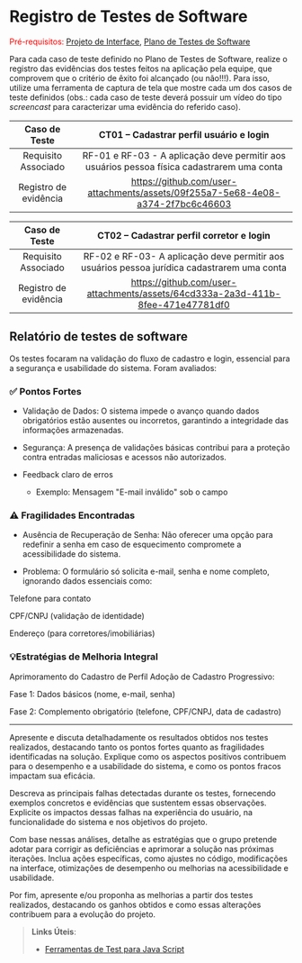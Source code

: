 # Registro de Testes de Software

<span style="color:red">Pré-requisitos: <a href="3-Projeto de Interface.md"> Projeto de Interface</a></span>, <a href="8-Plano de Testes de Software.md"> Plano de Testes de Software</a>

Para cada caso de teste definido no Plano de Testes de Software, realize o registro das evidências dos testes feitos na aplicação pela equipe, que comprovem que o critério de êxito foi alcançado (ou não!!!). Para isso, utilize uma ferramenta de captura de tela que mostre cada um dos casos de teste definidos (obs.: cada caso de teste deverá possuir um vídeo do tipo _screencast_ para caracterizar uma evidência do referido caso).

| **Caso de Teste** 	| **CT01 – Cadastrar perfil usuário e login** 	|
|:---:	|:---:	|
|	Requisito Associado 	| RF-01	e RF-03 - A aplicação deve permitir aos usuários pessoa física cadastrarem uma conta |
|Registro de evidência | https://github.com/user-attachments/assets/09f255a7-5e68-4e08-a374-2f7bc6c46603 |



  

| **Caso de Teste** 	| **CT02 – Cadastrar perfil corretor e login** 	|
|:---:	|:---:	|
|	Requisito Associado 	| RF-02 e RF-03- A aplicação deve permitir aos usuários pessoa jurídica cadastrarem uma conta |
|Registro de evidência |https://github.com/user-attachments/assets/64cd333a-2a3d-411b-8fee-471e47781df0 |





## Relatório de testes de software

Os testes focaram na validação do fluxo de cadastro e login, essencial para a segurança e usabilidade do sistema. Foram avaliados:
 

 ### ✅  Pontos Fortes 

- Validação de Dados: O sistema impede o avanço quando dados obrigatórios estão ausentes ou incorretos, garantindo a integridade das informações armazenadas.

- Segurança: A presença de validações básicas contribui para a proteção contra entradas maliciosas e acessos não autorizados.

- Feedback claro de erros
  - Exemplo: Mensagem "E-mail inválido" sob o campo
 
### ⚠️ Fragilidades Encontradas 

- Ausência de Recuperação de Senha: Não oferecer uma opção para redefinir a senha em caso de esquecimento compromete a acessibilidade do sistema.

- Problema:
O formulário só solicita e-mail, senha e nome completo, ignorando dados essenciais como:

Telefone para contato

CPF/CNPJ (validação de identidade)

Endereço (para corretores/imobiliárias)


### 💡Estratégias de Melhoria Integral 

Aprimoramento do Cadastro de Perfil
Adoção de Cadastro Progressivo:

Fase 1: Dados básicos (nome, e-mail, senha)

Fase 2: Complemento obrigatório (telefone, CPF/CNPJ, data de cadastro)


<hr>

Apresente e discuta detalhadamente os resultados obtidos nos testes realizados, destacando tanto os pontos fortes quanto as fragilidades identificadas na solução. Explique como os aspectos positivos contribuem para o desempenho e a usabilidade do sistema, e como os pontos fracos impactam sua eficácia.

Descreva as principais falhas detectadas durante os testes, fornecendo exemplos concretos e evidências que sustentem essas observações. Explicite os impactos dessas falhas na experiência do usuário, na funcionalidade do sistema e nos objetivos do projeto.

Com base nessas análises, detalhe as estratégias que o grupo pretende adotar para corrigir as deficiências e aprimorar a solução nas próximas iterações. Inclua ações específicas, como ajustes no código, modificações na interface, otimizações de desempenho ou melhorias na acessibilidade e usabilidade.

Por fim, apresente e/ou proponha as melhorias a partir dos testes realizados, destacando os ganhos obtidos e como essas alterações contribuem para a evolução do projeto.

> **Links Úteis**:
> - [Ferramentas de Test para Java Script](https://geekflare.com/javascript-unit-testing/)
